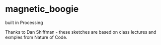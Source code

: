 magnetic_boogie
===============

built in Processing

Thanks to Dan Shiffman - these sketches are based on class lectures and exmples from Nature of Code.


